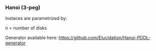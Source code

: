 ### Hanoi (3-peg)

Instaces are parametrized by:

n = number of disks

Generator available here: https://github.com/Elucidation/Hanoi-PDDL-generator
